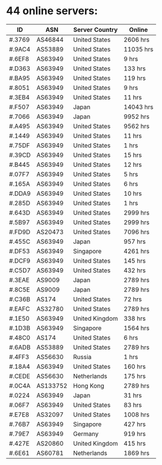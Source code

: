 # 44 online servers:

| ID | ASN | Server Country | Online |
| ------ | ------ | ------ | ------ |
| #.3769 | AS46844 | United States | 2606 hrs |
| #.9AC4 | AS53889 | United States | 11035 hrs |
| #.6EF8 | AS63949 | United States | 9 hrs |
| #.D363 | AS63949 | United States | 133 hrs |
| #.BA95 | AS63949 | United States | 119 hrs |
| #.8051 | AS63949 | United States | 9 hrs |
| #.3EB4 | AS63949 | United States | 11 hrs |
| #.F507 | AS63949 | Japan | 14043 hrs |
| #.7066 | AS63949 | Japan | 9952 hrs |
| #.A495 | AS63949 | United States | 9562 hrs |
| #.1449 | AS63949 | United States | 11 hrs |
| #.75DF | AS63949 | United States | 1 hrs |
| #.39CD | AS63949 | United States | 15 hrs |
| #.B445 | AS63949 | United States | 12 hrs |
| #.07F7 | AS63949 | United States | 5 hrs |
| #.165A | AS63949 | United States | 6 hrs |
| #.DDA9 | AS63949 | United States | 10 hrs |
| #.285D | AS63949 | United States | 1 hrs |
| #.643D | AS63949 | United States | 2999 hrs |
| #.5B97 | AS63949 | United States | 2999 hrs |
| #.FD9D | AS20473 | United States | 7096 hrs |
| #.455C | AS63949 | Japan | 957 hrs |
| #.DF53 | AS63949 | Singapore | 4261 hrs |
| #.DCF9 | AS63949 | United States | 145 hrs |
| #.C5D7 | AS63949 | United States | 432 hrs |
| #.3EAE | AS9009 | Japan | 2789 hrs |
| #.8C5E | AS9009 | Japan | 2789 hrs |
| #.C36B | AS174 | United States | 72 hrs |
| #.EAFC | AS32780 | United States | 2789 hrs |
| #.1E50 | AS63949 | United Kingdom | 338 hrs |
| #.1D3B | AS63949 | Singapore | 1564 hrs |
| #.48C0 | AS174 | United States | 6 hrs |
| #.6ADB | AS53889 | United States | 2789 hrs |
| #.4FF3 | AS56630 | Russia | 1 hrs |
| #.18A4 | AS63949 | United States | 160 hrs |
| #.CEDE | AS56630 | Netherlands | 175 hrs |
| #.0C4A | AS133752 | Hong Kong | 2789 hrs |
| #.0224 | AS63949 | Japan | 31 hrs |
| #.06F7 | AS63949 | United States | 83 hrs |
| #.E7E8 | AS32097 | United States | 1008 hrs |
| #.76B7 | AS63949 | Singapore | 427 hrs |
| #.79E7 | AS63949 | Germany | 919 hrs |
| #.427E | AS20860 | United Kingdom | 415 hrs |
| #.6E61 | AS60781 | Netherlands | 1869 hrs |

